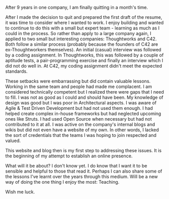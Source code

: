 
After 9 years in one company, I am finally quitting in a month's time. 

After I made the decision to quit and prepared the first draft of the resume, it was time to consider where I wanted to work. I enjoy building and wanted to continue to do this with a small but expert team - learning as much as I could in the process. So rather than apply to a large company again, I applied to two small but interesting companies: Thoughtworks and C42.  Both follow a similar process (probably because the founders of C42 are ex-Thoughtworkers themselves). An initial (casual) interview was followed by a coding assignment. In Thoughtworks, this was followed by a couple of aptitude tests, a pair-programming exercise and finally an interview which I did not do well in. At C42, my coding assignment didn't meet the expected standards.  

These setbacks were embarrassing but did contain valuable lessons. Working in the same team and people had made me complacent. I am considered technically competent but I realized there were gaps that I need to fill. I was not as good as I could and should have been. My knowledge of design was good but I was poor in Architectural aspects. I was aware of Agile & Test Driven Development but had not used them enough. I had helped create complex in-house frameworks but had neglected upcoming ones like Struts. I had used Open Source when necessary but had not contributed to it at all. I was active on the company's internal blogs and wikis but did not even have a website of my own. In other words, I lacked the sort of credentials that the teams I was hoping to join respected and valued. 

This website and blog then is my first step to addressing these issues. It is the beginning of my attempt to establish an online presence. 

What will it be about? I don't know yet. I do know that I want it to be sensible and helpful to those that read it. Perhaps I can also share some of the lessons I've learnt over the years through this medium. Will be a new way of doing the one thing I enjoy the most: Teaching. 

Wish me luck. 